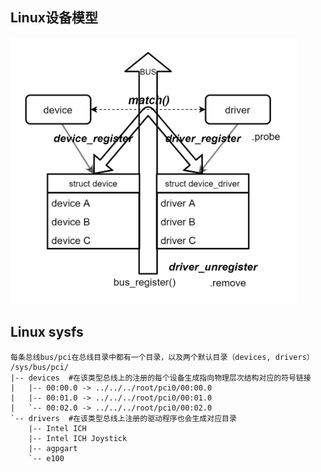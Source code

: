 ## Linux设备模型

<img src="./img/device_driver.png" alt="img" style="zoom:45%;" />

## Linux sysfs
```
每条总线bus/pci在总线目录中都有一个目录，以及两个默认目录（devices, drivers）
/sys/bus/pci/
|-- devices  #在该类型总线上的注册的每个设备生成指向物理层次结构对应的符号链接
|   |-- 00:00.0 -> ../../../root/pci0/00:00.0
|   |-- 00:01.0 -> ../../../root/pci0/00:01.0
|   `-- 00:02.0 -> ../../../root/pci0/00:02.0
`-- drivers  #在该类型总线上注册的驱动程序也会生成对应目录
    |-- Intel ICH
    |-- Intel ICH Joystick
    |-- agpgart
    `-- e100
```

